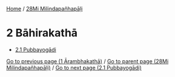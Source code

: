
[Home](/) / [28Mi Milindapañhapāḷi](/tipitaka/28Mi.md)

# 2 Bāhirakathā

* [2.1 Pubbayogādi](/tipitaka/28Mi/2/2.1.md)

[Go to previous page (1 Ārambhakathā)](/tipitaka/28Mi/1.md) / [Go to parent page (28Mi Milindapañhapāḷi)](/tipitaka/28Mi/0.md) / [Go to next page (2.1 Pubbayogādi)](/tipitaka/28Mi/2/2.1.md)


